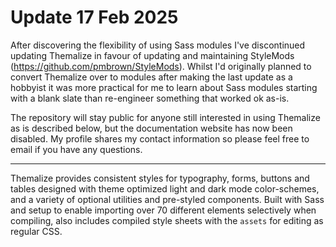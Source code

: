 <h1>Update 17 Feb 2025</h1>

After discovering the flexibility of using Sass modules I've discontinued updating Themalize in favour of updating and maintaining StyleMods (https://github.com/pmbrown/StyleMods). Whilst I'd originally planned to convert Themalize over to modules after making the last update as a hobbyist it was more practical for me to learn about Sass modules starting with a blank slate than re-engineer something that worked ok as-is. 

The repository will stay public for anyone still interested in using Themalize as is described below, but the documentation website has now been disabled. My profile shares my contact information so please feel free to email if you have any questions.

---

Themalize provides consistent styles for typography, forms, buttons and tables designed with theme optimized light and dark mode color-schemes, and a variety of optional utilities and pre-styled components. Built with Sass and setup to enable importing over 70 different elements selectively when compiling, also includes compiled style sheets with the `assets` for editing as regular CSS.

